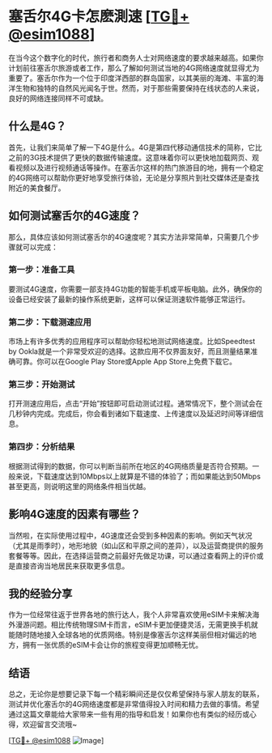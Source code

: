 # 塞舌尔4G卡怎麽測速 [[TG💪+ @esim1088](https://t.me/s/esim1088)]

在当今这个数字化的时代，旅行者和商务人士对网络速度的要求越来越高。如果你计划前往塞舌尔旅游或者工作，那么了解如何测试当地的4G网络速度就显得尤为重要了。塞舌尔作为一个位于印度洋西部的群岛国家，以其美丽的海滩、丰富的海洋生物和独特的自然风光闻名于世。然而，对于那些需要保持在线状态的人来说，良好的网络连接同样不可或缺。

## 什么是4G？

首先，让我们来简单了解一下4G是什么。4G是第四代移动通信技术的简称，它比之前的3G技术提供了更快的数据传输速度。这意味着你可以更快地加载网页、观看视频以及进行视频通话等操作。在塞舌尔这样的热门旅游目的地，拥有一个稳定的4G网络可以帮助你更好地享受旅行体验，无论是分享照片到社交媒体还是查找附近的美食餐厅。

## 如何测试塞舌尔的4G速度？

那么，具体应该如何测试塞舌尔的4G速度呢？其实方法非常简单，只需要几个步骤就可以完成：

### 第一步：准备工具

要测试4G速度，你需要一部支持4G功能的智能手机或平板电脑。此外，确保你的设备已经安装了最新的操作系统更新，这样可以保证测速软件能够正常运行。

### 第二步：下载测速应用

市场上有许多优秀的应用程序可以帮助你轻松地测试网络速度。比如Speedtest by Ookla就是一个非常受欢迎的选择。这款应用不仅界面友好，而且测量结果准确可靠。你可以在Google Play Store或Apple App Store上免费下载它。

### 第三步：开始测试

打开测速应用后，点击“开始”按钮即可启动测试过程。通常情况下，整个测试会在几秒钟内完成。完成后，你会看到诸如下载速度、上传速度以及延迟时间等详细信息。

### 第四步：分析结果

根据测试得到的数据，你可以判断当前所在地区的4G网络质量是否符合预期。一般来说，下载速度达到10Mbps以上就算是不错的体验了；而如果能达到50Mbps甚至更高，则说明这里的网络条件相当优越。

## 影响4G速度的因素有哪些？

当然啦，在实际使用过程中，4G速度还会受到多种因素的影响。例如天气状况（尤其是雨季时），地形地貌（如山区和平原之间的差异），以及运营商提供的服务套餐等等。因此，在选择运营商之前最好先做足功课，可以通过查看网上的评价或是直接咨询当地居民来获取更多信息。

## 我的经验分享

作为一位经常往返于世界各地的旅行达人，我个人非常喜欢使用eSIM卡来解决海外漫游问题。相比传统物理SIM卡而言，eSIM卡更加便捷灵活，无需更换手机就能随时随地接入全球各地的优质网络。特别是像塞舌尔这样美丽但相对偏远的地方，拥有一张优质的eSIM卡会让你的旅程变得更加顺畅无忧。

## 结语

总之，无论你是想要记录下每一个精彩瞬间还是仅仅希望保持与家人朋友的联系，测试并优化塞舌尔的4G网络速度都是非常值得投入时间和精力去做的事情。希望通过这篇文章能给大家带来一些有用的指导和启发！如果你也有类似的经历或心得，欢迎留言交流哦~

[[TG💪+ @esim1088](https://t.me/s/esim1088) ![Image](https://i.postimg.cc/4NQfJmqS/Snipaste-2025-05-13-00-14-12.png)]